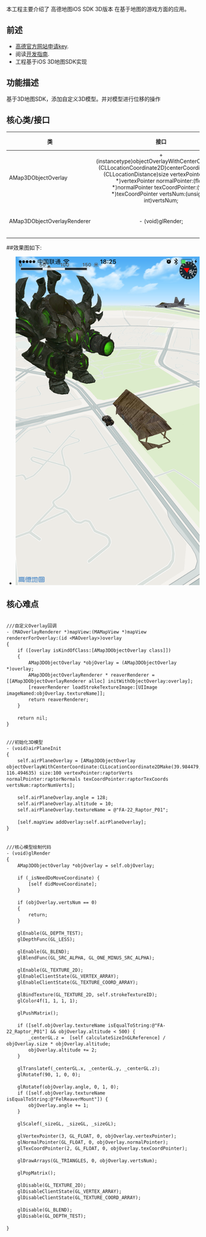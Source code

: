 本工程主要介绍了 高德地图iOS SDK 3D版本 在基于地图的游戏方面的应用。
## 前述 ##

- [高德官方网站申请key](http://id.amap.com/?ref=http%3A%2F%2Fapi.amap.com%2Fkey%2F).
- 阅读[开发指南](http://lbs.amap.com/api/ios-sdk/summary/).
- 工程基于iOS 3D地图SDK实现

## 功能描述 ##
基于3D地图SDK，添加自定义3D模型。并对模型进行位移的操作

## 核心类/接口 ##
| 类    | 接口  | 说明   | 版本  |
| -----|:-----:|:-----:|:-----:|
| AMap3DObjectOverlay	| + (instancetype)objectOverlayWithCenterCoordinate:(CLLocationCoordinate2D)centerCoordinate size:(CLLocationDistance)size vertexPointer:(float *)vertexPointer normalPointer:(float *)normalPointer texCoordPointer:(float *)texCoordPointer vertsNum:(unsigned int)vertsNum; | 继承自NSObject<MAOverlay>，实现了设置coordinate | --- |
| AMap3DObjectOverlayRenderer	| - (void)glRender; | 自定义Overlay绘制模型的核心代码 | --- |

##效果图如下:

* ![Screenshot](pictures/screenshot01.PNG "Case01")

## 核心难点 ##

``` objc

///自定义Overlay回调
- (MAOverlayRenderer *)mapView:(MAMapView *)mapView rendererForOverlay:(id <MAOverlay>)overlay
{
    if ([overlay isKindOfClass:[AMap3DObjectOverlay class]])
    {
        AMap3DObjectOverlay *objOverlay = (AMap3DObjectOverlay *)overlay;
        AMap3DObjectOverlayRenderer * reaverRenderer = [[AMap3DObjectOverlayRenderer alloc] initWithObjectOverlay:overlay];
        [reaverRenderer loadStrokeTextureImage:[UIImage imageNamed:objOverlay.textureName]];
        return reaverRenderer;
    }

    return nil;
}
```

``` objc

///初始化3D模型
- (void)airPlaneInit
{
    self.airPlaneOverlay = [AMap3DObjectOverlay objectOverlayWithCenterCoordinate:CLLocationCoordinate2DMake(39.984479, 116.494635) size:100 vertexPointer:raptorVerts normalPointer:raptorNormals texCoordPointer:raptorTexCoords vertsNum:raptorNumVerts];
    
    self.airPlaneOverlay.angle = 128;
    self.airPlaneOverlay.altitude = 10;
    self.airPlaneOverlay.textureName = @"FA-22_Raptor_P01";

    [self.mapView addOverlay:self.airPlaneOverlay];
}


///核心模型绘制代码
- (void)glRender
{
    AMap3DObjectOverlay *objOverlay = self.objOverlay;

    if (_isNeedDoMoveCoordinate) {
        [self didMoveCoordinate];
    }

    if (objOverlay.vertsNum == 0)
    {
        return;
    }

    glEnable(GL_DEPTH_TEST);
    glDepthFunc(GL_LESS);

    glEnable(GL_BLEND);
    glBlendFunc(GL_SRC_ALPHA, GL_ONE_MINUS_SRC_ALPHA);

    glEnable(GL_TEXTURE_2D);
    glEnableClientState(GL_VERTEX_ARRAY);
    glEnableClientState(GL_TEXTURE_COORD_ARRAY);

    glBindTexture(GL_TEXTURE_2D, self.strokeTextureID);
    glColor4f(1, 1, 1, 1);

    glPushMatrix();

    if ([self.objOverlay.textureName isEqualToString:@"FA-22_Raptor_P01"] && objOverlay.altitude < 500) {
        _centerGL.z =  [self calculateSizeInGLReference] / objOverlay.size * objOverlay.altitude;
        objOverlay.altitude += 2;
    }
    
    glTranslatef(_centerGL.x, _centerGL.y, _centerGL.z);
    glRotatef(90, 1, 0, 0);

    glRotatef(objOverlay.angle, 0, 1, 0);
    if ([self.objOverlay.textureName isEqualToString:@"FelReaverMount"]) {
        objOverlay.angle += 1;
    }

    glScalef(_sizeGL, _sizeGL, _sizeGL);

    glVertexPointer(3, GL_FLOAT, 0, objOverlay.vertexPointer);
    glNormalPointer(GL_FLOAT, 0, objOverlay.normalPointer);
    glTexCoordPointer(2, GL_FLOAT, 0, objOverlay.texCoordPointer);

    glDrawArrays(GL_TRIANGLES, 0, objOverlay.vertsNum);

    glPopMatrix();

    glDisable(GL_TEXTURE_2D);
    glDisableClientState(GL_VERTEX_ARRAY);
    glDisableClientState(GL_TEXTURE_COORD_ARRAY);

    glDisable(GL_BLEND);
    glDisable(GL_DEPTH_TEST);

}

```


